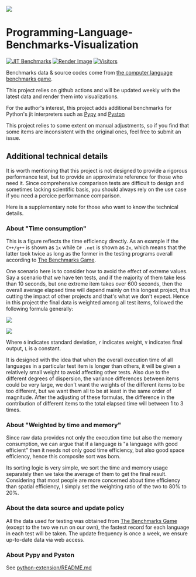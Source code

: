 ![](https://raw.githubusercontent.com/GoodManWEN/Programming-Language-Benchmarks-Visualization/main/ranking.png)

# Programming-Language-Benchmarks-Visualization

[![JIT Benchmarks](https://github.com/GoodManWEN/Programming-Language-Benchmarks-Visualization/actions/workflows/PyBenchmarks.yml/badge.svg)](https://github.com/GoodManWEN/Programming-Language-Benchmarks-Visualization/actions/workflows/PyBenchmarks.yml)
[![Render Image](https://github.com/GoodManWEN/Programming-Language-Benchmarks-Visualization/actions/workflows/RenderImage.yml/badge.svg)](https://github.com/GoodManWEN/Programming-Language-Benchmarks-Visualization/actions/workflows/RenderImage.yml)
[![Visitors](https://visitor-badge.glitch.me/badge?page_id=goodmanwen.Programming-Language-Benchmarks-Visualization&style=flat-square&color=0088cc)](https://github.com/GoodManWEN/Programming-Language-Benchmarks-Visualization/)

Benchmarks data & source codes come from 
[the computer language benchmarks game](https://benchmarksgame-team.pages.debian.net/benchmarksgame/index.html).

This project relies on github actions and will be updated weekly with the latest data and render them into visualizations.

For the author's interest, this project adds additional benchmarks for Python's jit interpreters such as [Pypy](https://pypy.org) and [Pyston](https://github.com/pyston/pyston)

This project relies to some extent on manual adjustments, so if you find that some items are inconsistent with the original ones, feel free to submit an issue.

## Additional technical details

It is worth mentioning that this project is not designed to provide a rigorous performance test, but to provide an approximate reference for those who need it. Since  comprehensive comparison tests are difficult to design and sometimes lacking scientific basis, you should always rely on the use case if you need a percice performance comparison. 

Here is a supplementary note for those who want to know the technical details.

### About "Time consumption"

This is a figure reflects the time efficiency directly. As an example if the `C++/g++` is shown as `1x` while `C# .net` is shown as `2x`, which means that the latter took twice as long as the former in the testing programs overall according to [The Benchmarks Game](https://benchmarksgame-team.pages.debian.net/benchmarksgame/index.html). 

One scenario here is to consider how to avoid the effect of extreme values. Say a scenario that we have ten tests, and if the majority of them take less than 10 seconds, but one extreme item takes over 600 seconds, then the overall average elapsed time will depend mainly on this longest project, thus cutting the impact of other projects and that's what we don't expect. Hence in this project the final data is weighted among all test items, followed the following formula generally:

![](https://raw.githubusercontent.com/GoodManWEN/Programming-Language-Benchmarks-Visualization/main/misc/pl1.png)

![](https://raw.githubusercontent.com/GoodManWEN/Programming-Language-Benchmarks-Visualization/main/misc/pl2.png)

Where `δ` indicates standard deviation, `r` indicates weight, `V` indicates final output, `L` is a constant.

It is designed with the idea that when the overall execution time of all languages in a particular test item is longer than others, it will be given a relatively small weight to avoid affecting other tests. Also due to the different degrees of dispersion, the variance differences between items could be very large, we don't want the weights of the different items to be too different, but we want them all to be at least in the same order of magnitude. After the adjusting of these formulas, the difference in the contribution of different items to the total elapsed time will between 1 to 3 times.

### About "Weighted by time and memory"

Since raw data provides not only the execution time but also the memory consumption, we can argue that if a language is "a language with good efficient" then it needs not only good time efficiency, but also good space efficiency, hence this composite sort was born.

Its sorting logic is very simple, we sort the time and memory usage separately then we take the average of them to get the final result. Considering that most people are more concerned about time efficiency than spatial efficiency, I simply set the weighting ratio of the two to 80% to 20%.

### About the data source and update policy

All the data used for testing was obtained from [The Benchmarks Game](https://benchmarksgame-team.pages.debian.net/benchmarksgame/index.html) (except to the two we run on our own), the fastest record for each language in each test will be taken. The update frequency is once a week, we ensure up-to-date data via web access. 

### About Pypy and Pyston

See [python-extension/README.md](https://github.com/GoodManWEN/Programming-Language-Benchmarks-Visualization/blob/main/python-extension/README.md)

